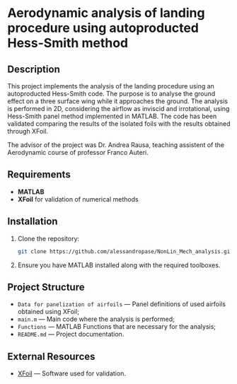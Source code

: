 # Aerodynamic analysis of landing procedure using autoproducted Hess-Smith method 
## Description
This project implements the analysis of the landing procedure using an autoproducted Hess-Smith code. The purpose is to analyse the ground effect on a three surface wing while it approaches the ground.
The analysis is performed in 2D, considering the airflow as inviscid and irrotational, using Hess-Smith panel method implemented in MATLAB. The code has been validated comparing the results of the isolated foils with the results obtained through XFoil.

The advisor of the project was Dr. Andrea Rausa, teaching assistent of the Aerodynamic course of professor Franco Auteri.

## Requirements
- **MATLAB**
- **XFoil** for validation of numerical methods


## Installation
1. Clone the repository:
   ```bash
   git clone https://github.com/alessandropase/NonLin_Mech_analysis.git
   ```
2. Ensure you have MATLAB installed along with the required toolboxes.


## Project Structure
- `Data for panelization of airfoils` — Panel definitions of used airfoils obtained using XFoil;
- `main.m` — Main code where the analysis is performed;
- `Functions` — MATLAB Functions that are necessary for the analysis;
- `README.md` — Project documentation.

## External Resources
- [XFoil](https://web.mit.edu/drela/Public/web/xfoil/) — Software used for validation.

